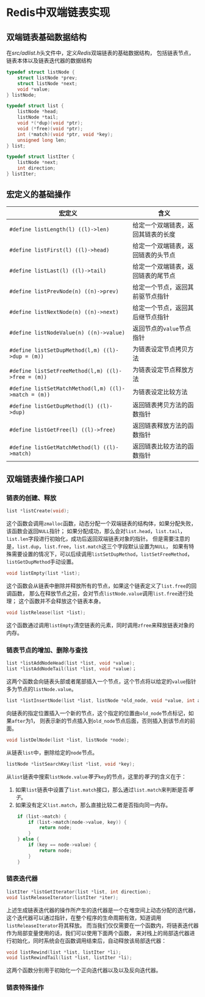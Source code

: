 # Redis中双端链表实现

## 双端链表基础数据结构
在*src/adlist.h*头文件中，定义*Redis*双端链表的基础数据结构，
包括链表节点，链表本体以及链表迭代器的数据结构
```c
typedef struct listNode {
    struct listNode *prev;
    struct listNode *next;
    void *value;
} listNode;
```


```c
typedef struct list {
    listNode *head;
    listNode *tail;
    void *(*dup)(void *ptr);
    void (*free)(void *ptr);
    int (*match)(void *ptr, void *key);
    unsigned long len;
} list;
```

```c
typedef struct listIter {
    listNode *next;
    int direction;
} listIter;
```


## 宏定义的基础操作

|宏定义|含义|
|-----|---|
|`#define listLength(l) ((l)->len)`|给定一个双端链表，返回其链表的长度|
|`#define listFirst(l) ((l)->head)`|给定一个双端链表，返回链表的头节点|
|`#define listLast(l) ((l)->tail)`|给定一个双端链表，返回链表的尾节点|
|`#define listPrevNode(n) ((n)->prev)`|给定一个节点，返回其前驱节点指针|
|`#define listNextNode(n) ((n)->next)`|给定一个节点，返回其后继节点指针|
|`#define listNodeValue(n) ((n)->value)`|返回节点的`value`节点指针|
|`#define listSetDupMethod(l,m) ((l)->dup = (m))`|为链表设定节点拷贝方法|
|`#define listSetFreeMethod(l,m) ((l)->free = (m))`|为链表设定节点释放方法|
|`#define listSetMatchMethod(l,m) ((l)->match = (m))`|为链表设定比较方法|
|`#define listGetDupMethod(l) ((l)->dup)`|返回链表拷贝方法的函数指针|
|`#define listGetFree(l) ((l)->free)`|返回链表释放方法的函数指针|
|`#define listGetMatchMethod(l) ((l)->match)`|返回链表比较方法的函数指针|

## 双端链表操作接口API

### 链表的创建、释放
```c
list *listCreate(void);
```
这个函数会调用`zmalloc`函数，动态分配一个双端链表的结构体，如果分配失败，该函数会返回`NULL`指针；
如果分配成功，那么会对`list.head`，`list.tail`，`list.len`字段进行初始化，成功后返回双端链表对象的指针。
但是需要注意的是，`list.dup`，`list.free`，`list.match`这三个字段默认设置为`NULL`，
如果有特殊需要设置的情况下，可以后续调用`listSetDupMethod`，`listSetFreeMethod`，`listGetDupMethod`手动设置。

```c
void listEmpty(list *list);
```
这个函数会从链表中删除并释放所有的节点，如果这个链表定义了`list.free`的回调函数，
那么在释放节点之前，会对节点`listNode.value`调用`list.free`进行处理；
这个函数并不会释放这个链表本身。

```c
void listRelease(list *list);
```
这个函数通过调用`listEmpty`清空链表的元素，同时调用`zfree`来释放链表对象的内存。

### 链表节点的增加、删除与查找
```c
list *listAddNodeHead(list *list, void *value);
list *listAddNodeTail(list *list, void *value)；
```
这两个函数会向链表头部或者尾部插入一个节点，这个节点将以给定的`value`指针多为节点的`listNode.value`。

```c
list *listInsertNode(list *list, listNode *old_node, void *value, int after);
```
向链表的指定位置插入一个新的节点，这个指定的位置由`old_node`节点标记，如果`after`为1，
则表示新的节点插入到`old_node`节点后面，否则插入到该节点的前面。

```c
void listDelNode(list *list, listNode *node);
```
从链表`list`中，删除给定的`node`节点。

```c
listNode *listSearchKey(list *list, void *key);
```
从`list`链表中搜索`listNode.value`*等于*`key`的节点，这里的*等于*的含义在于：
1. 如果`list`链表中设置了`list.match`接口，那么通过`list.match`来判断是否*等于*。
2. 如果没有定义`list.match`，那么直接比较二者是否指向同一内存。
```c
    if (list->match) {
        if (list->match(node->value, key)) {
            return node;
        }
    } else {
        if (key == node->value) {
            return node;
        }
    }
```

### 链表迭代器
```c
listIter *listGetIterator(list *list, int direction);
void listReleaseIterator(listIter *iter);
```

上述生成链表迭代器的操作所产生的迭代器是一个在堆空间上动态分配的迭代器，
这个迭代器可以通过指针，在整个程序的生命周期有效，知道调用`listReleaseIterator`将其释放。
而当我们仅仅需要在一个函数内，将链表迭代器作为局部变量使用的话，我们可以使用下面两个函数，
来对栈上的局部迭代器进行初始化，同时系统会在函数调用结束后，自动释放该局部迭代器：
```c
void listRewind(list *list, listIter *li);
void listRewindTail(list *list, listIter *li);
```
这两个函数分别用于初始化一个正向迭代器以及以及反向迭代器。


### 链表特殊操作